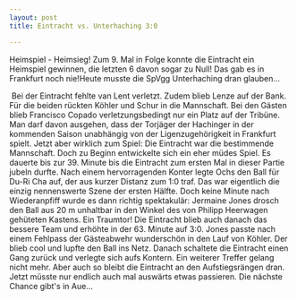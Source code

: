 ```yaml
---
layout: post
title: Eintracht vs. Unterhaching 3:0

---
```


Heimspiel - Heimsieg! Zum 9. Mal in Folge konnte die Eintracht ein Heimspiel gewinnen, die letzten 6 davon sogar zu Null! Das gab es in Frankfurt noch nie!Heute musste die SpVgg Unterhaching dran glauben...

 Bei der Eintracht fehlte van Lent verletzt. Zudem blieb Lenze auf der Bank. Für die beiden rückten Köhler und Schur in die Mannschaft. Bei den Gästen blieb Francisco Copado verletzungsbedingt nur ein Platz auf der Tribüne. Man darf davon ausgehen, dass der Torjäger der Hachinger in der kommenden Saison unabhängig von der Ligenzugehörigkeit in Frankfurt spielt. Jetzt aber wirklich zum Spiel: Die Eintracht war die bestimmende Mannschaft. Doch zu Beginn entwickelte sich ein eher müdes Spiel. Es dauerte bis zur 39. Minute bis die Eintracht zum ersten Mal in dieser Partie jubeln durfte. Nach einem hervorragenden Konter legte Ochs den Ball für Du-Ri Cha auf, der aus kurzer Distanz zum 1:0 traf. Das war eigentlich die einzig nennenswerte Szene der ersten Hälfte. Doch keine Minute nach Wiederanpfiff wurde es dann richtig spektakulär: Jermaine Jones drosch den Ball aus 20 m unhaltbar in den Winkel des von Philipp Heerwagen gehüteten Kastens. Ein Traumtor! Die Eintracht blieb auch danach das bessere Team und erhöhte in der 63. Minute auf 3:0. Jones passte nach einem Fehlpass der Gästeabwehr wunderschön in den Lauf von Köhler. Der blieb cool und lupfte den Ball ins Netz. Danach schaltete die Eintracht einen Gang zurück und verlegte sich aufs Kontern. Ein weiterer Treffer gelang nicht mehr. Aber auch so bleibt die Eintracht an den Aufstiegsrängen dran. Jetzt müsste nur endlich auch mal auswärts etwas passieren. Die nächste Chance gibt's in Aue...
